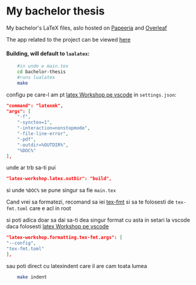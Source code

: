 # My bachelor thesis

My bachelor's LaTeX files, aslo hosted on [Papeeria](https://www.papeeria.com/join?token_id=bef97a1e-b804-4f2d-93a0-27f7bc0b9560&retry=3) and [Overleaf](https://www.overleaf.com/read/kqnmqfpwprzr#135c7d)

The app related to the project can be viewed [here](https://github.com/viktorashi/Open-CoNtRol)

#### Building, will default to `lualatex`:

```bash
    #in unde e main.tex
    cd bachelor-thesis
    #runs lualatex
    make
```

configu pe care-l am pt [latex Workshop pe vscode](https://github.com/James-Yu/latex-workshop) in `settings.json`:

```json
"command": "latexmk",
"args": [
    "-f",
    "-synctex=1",
    "-interaction=nonstopmode",
    "-file-line-error",
    "-pdf",
    "-outdir=%OUTDIR%",
    "%DOC%"
],
```

unde ar trb sa-ti pui

```json
"latex-workshop.latex.outDir": "build",
```

si unde `%DOC%` se pune singur sa fie `main.tex`

Cand vrei sa formatezi, recomand sa iei [tex-fmt](https://github.com/WGUNDERWOOD/tex-fmt) si sa te folosesti de `tex-fmt.toml` care e acl in root

si poti adica doar sa dai sa-ti dea singur format cu asta in setari la vscode daca folosesti [latex Workshop pe vscode](https://github.com/James-Yu/latex-workshop)

```json
"latex-workshop.formatting.tex-fmt.args": [
"--config",
"tex-fmt.toml"
],
```

sau poti direct cu latexindent care il are cam toata lumea

```bash
    make indent
```
